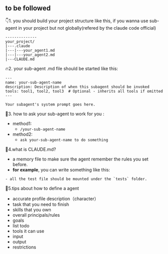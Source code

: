 
## to be followed
👇1. you should build your project structure like this, if you wanna use sub-agent in your project but not globally(refered by the claude code official)
```angular2html
--------------
your_project/
|---.claude
|---|---your_agent1.md
|---|---your_agent2.md
|---CLAUDE.md
```

🔥2. your sub-agent .md file should be started like this:
```angular2html
---
name: your-sub-agent-name
description: Description of when this subagent should be invoked
tools: tool1, tool2, tool3  # Optional - inherits all tools if omitted
---

Your subagent's system prompt goes here. 
```

🐩3. how to ask your sub-agent to work for you :
- method1:
  - `/your-sub-agent-name`
- method2:
  - `ask your-sub-agent-name to do something`

🍷4.what is CLAUDE.md?
- a memory file to make sure the agent remember the rules you set before.
- **for example**, you can write something like this:
```angular2html
- all the test file should be mounted under the `tests` folder.
```

👏5.tips about how to define a agent
- accurate profile description（character） 
- task that you need to finish
- skills that you own
- overall principals/rules
- goals
- list todo
- tools it can use
- input
- output
- restrictions
